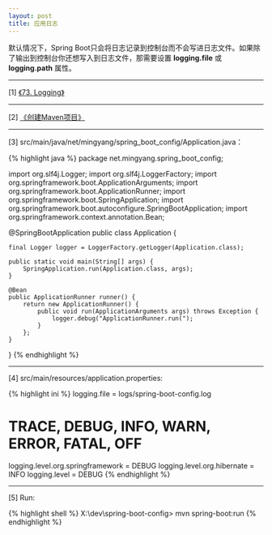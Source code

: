 ```yaml
---
layout: post
title: 应用日志
---
```


默认情况下，Spring Boot只会将日志记录到控制台而不会写进日志文件。如果除了输出到控制台你还想写入到日志文件，那需要设置 **logging.file** 或 **logging.path** 属性。

---

[1] [《73. Logging》](http://docs.spring.io/spring-boot/docs/current/reference/html/howto-logging.html)

---

[2] [《创建Maven项目》](/2016/12/28/spring-create-maven-project)

---

[3] src/main/java/net/mingyang/spring_boot_config/Application.java：

{% highlight java %}
package net.mingyang.spring_boot_config;

import org.slf4j.Logger;
import org.slf4j.LoggerFactory;
import org.springframework.boot.ApplicationArguments;
import org.springframework.boot.ApplicationRunner;
import org.springframework.boot.SpringApplication;
import org.springframework.boot.autoconfigure.SpringBootApplication;
import org.springframework.context.annotation.Bean;

@SpringBootApplication
public class Application {
    
    final Logger logger = LoggerFactory.getLogger(Application.class);
    
    public static void main(String[] args) {
        SpringApplication.run(Application.class, args);
    }   
    
    @Bean
    public ApplicationRunner runner() {
        return new ApplicationRunner() {
            public void run(ApplicationArguments args) throws Exception {
                logger.debug("ApplicationRunner.run(");
            }
        };
    }
}
{% endhighlight %}

---

[4] src/main/resources/application.properties:

{% highlight ini %}
logging.file = logs/spring-boot-config.log

# TRACE, DEBUG, INFO, WARN, ERROR, FATAL, OFF
logging.level.org.springframework = DEBUG
logging.level.org.hibernate = INFO
logging.level = DEBUG
{% endhighlight %}

---

[5] Run:

{% highlight shell %}
X:\dev\spring-boot-config> mvn spring-boot:run
{% endhighlight %}